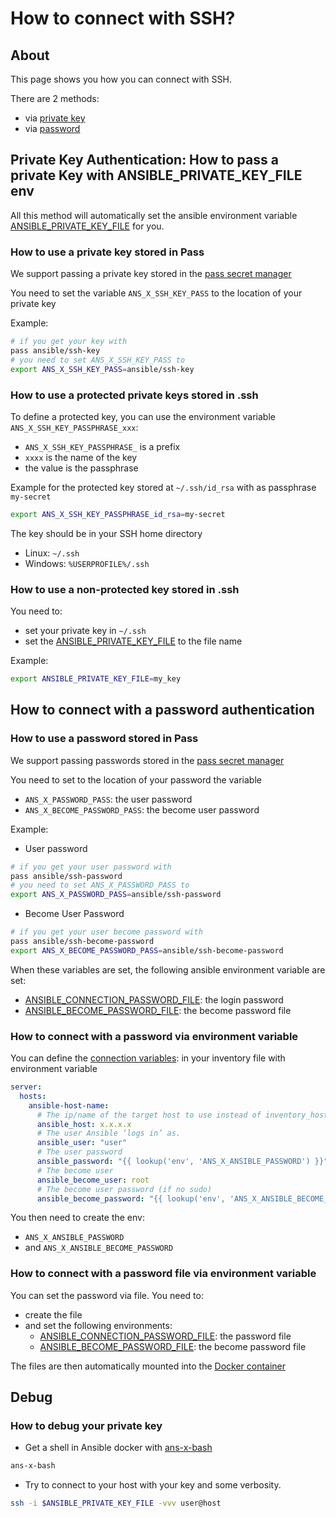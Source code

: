 # How to connect with SSH?

## About

This page shows you how you can connect with SSH.

There are 2 methods:
* via [private key](#private-key-authentication-how-to-pass-a-private-key-with-ansible_private_key_file-env)
* via [password](#how-to-connect-with-a-password-authentication)


## Private Key Authentication: How to pass a private Key with ANSIBLE_PRIVATE_KEY_FILE env

All this method will automatically set the ansible environment variable [ANSIBLE_PRIVATE_KEY_FILE](https://docs.ansible.com/ansible/devel/reference_appendices/config.html#envvar-ANSIBLE_PRIVATE_KEY_FILE)
for you.


### How to use a private key stored in Pass

We support passing a private key stored in the [pass secret manager](https://www.passwordstore.org/)

You need to set the variable `ANS_X_SSH_KEY_PASS` to the location of your private key

Example:
```bash
# if you get your key with
pass ansible/ssh-key
# you need to set ANS_X_SSH_KEY_PASS to
export ANS_X_SSH_KEY_PASS=ansible/ssh-key
```


### How to use a protected private keys stored in .ssh


To define a protected key, you can use the environment variable `ANS_X_SSH_KEY_PASSPHRASE_xxx`:
  * `ANS_X_SSH_KEY_PASSPHRASE_` is a prefix
  * `xxxx` is the name of the key
  * the value is the passphrase

Example for the protected key stored at `~/.ssh/id_rsa` with as passphrase `my-secret` 
```bash
export ANS_X_SSH_KEY_PASSPHRASE_id_rsa=my-secret
```

The key should be in your SSH home directory
* Linux: `~/.ssh`
* Windows: `%USERPROFILE%/.ssh`

### How to use a non-protected key stored in .ssh

You need to:
* set your private key in `~/.ssh`
* set the [ANSIBLE_PRIVATE_KEY_FILE](https://docs.ansible.com/ansible/devel/reference_appendices/config.html#envvar-ANSIBLE_PRIVATE_KEY_FILE) to the file name

Example:
```bash
export ANSIBLE_PRIVATE_KEY_FILE=my_key
```



## How to connect with a password authentication

### How to use a password stored in Pass

We support passing passwords stored in the [pass secret manager](https://www.passwordstore.org/)

You need to set to the location of your password the variable
* `ANS_X_PASSWORD_PASS`: the user password
* `ANS_X_BECOME_PASSWORD_PASS`: the become user password

Example:
* User password
```bash
# if you get your user password with
pass ansible/ssh-password
# you need to set ANS_X_PASSWORD_PASS to
export ANS_X_PASSWORD_PASS=ansible/ssh-password
```
* Become User Password
```bash
# if you get your user become password with
pass ansible/ssh-become-password
export ANS_X_BECOME_PASSWORD_PASS=ansible/ssh-become-password
```

When these variables are set, the following ansible environment variable are set:
* [ANSIBLE_CONNECTION_PASSWORD_FILE](https://docs.ansible.com/ansible/devel/reference_appendices/config.html#envvar-ANSIBLE_CONNECTION_PASSWORD_FILE): the login password
* [ANSIBLE_BECOME_PASSWORD_FILE](https://docs.ansible.com/ansible/devel/reference_appendices/config.html#envvar-ANSIBLE_BECOME_PASSWORD_FILE): the become password file

### How to connect with a password via environment variable

You can define the [connection variables](https://docs.ansible.com/ansible/latest/reference_appendices/special_variables.html#connection-variables):
in your inventory file with environment variable
```yml
server:
  hosts:
    ansible-host-name:
      # The ip/name of the target host to use instead of inventory_hostname
      ansible_host: x.x.x.x
      # The user Ansible ‘logs in’ as.
      ansible_user: "user"
      # The user password
      ansible_password: "{{ lookup('env', 'ANS_X_ANSIBLE_PASSWORD') }}"
      # The become user
      ansible_become_user: root
      # The become user password (if no sudo)
      ansible_become_password: "{{ lookup('env', 'ANS_X_ANSIBLE_BECOME_PASSWORD') }}"
```

You then need to create the env:
* `ANS_X_ANSIBLE_PASSWORD`
* and `ANS_X_ANSIBLE_BECOME_PASSWORD`


### How to connect with a password file via environment variable

You can set the password via file. You need to:
* create the file
* and set the following environments:
  * [ANSIBLE_CONNECTION_PASSWORD_FILE](https://docs.ansible.com/ansible/devel/reference_appendices/config.html#envvar-ANSIBLE_CONNECTION_PASSWORD_FILE): the password file
  * [ANSIBLE_BECOME_PASSWORD_FILE](https://docs.ansible.com/ansible/devel/reference_appendices/config.html#envvar-ANSIBLE_BECOME_PASSWORD_FILE): the become password file

The files are then automatically mounted into the [Docker container](ans-x-docker.md)


## Debug

### How to debug your private key 

* Get a shell in Ansible docker with [ans-x-bash](bin/ans-x-shell) 
```bash
ans-x-bash
```
* Try to connect to your host with your key and some verbosity. 
```bash
ssh -i $ANSIBLE_PRIVATE_KEY_FILE -vvv user@host
```
